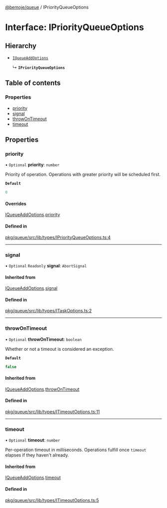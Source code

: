 [@bemoje/queue](https://github.com/bemoje/tsmono/blob/main/pkg/queue/docs/md/index.md) / IPriorityQueueOptions

# Interface: IPriorityQueueOptions

## Hierarchy

- [`IQueueAddOptions`](https://github.com/bemoje/tsmono/blob/main/pkg/queue/docs/md/interfaces/IQueueAddOptions.md)

  ↳ **`IPriorityQueueOptions`**

## Table of contents

### Properties

- [priority](https://github.com/bemoje/tsmono/blob/main/pkg/queue/docs/md/interfaces/IPriorityQueueOptions.md#priority)
- [signal](https://github.com/bemoje/tsmono/blob/main/pkg/queue/docs/md/interfaces/IPriorityQueueOptions.md#signal)
- [throwOnTimeout](https://github.com/bemoje/tsmono/blob/main/pkg/queue/docs/md/interfaces/IPriorityQueueOptions.md#throwontimeout)
- [timeout](https://github.com/bemoje/tsmono/blob/main/pkg/queue/docs/md/interfaces/IPriorityQueueOptions.md#timeout)

## Properties

### priority

• `Optional` **priority**: `number`

Priority of operation. Operations with greater priority will be scheduled first.

**`Default`**

```ts
0
```

#### Overrides

[IQueueAddOptions](https://github.com/bemoje/tsmono/blob/main/pkg/queue/docs/md/interfaces/IQueueAddOptions.md).[priority](https://github.com/bemoje/tsmono/blob/main/pkg/queue/docs/md/interfaces/IQueueAddOptions.md#priority)

#### Defined in

[pkg/queue/src/lib/types/IPriorityQueueOptions.ts:4](https://github.com/bemoje/tsmono/blob/ad6c8c6/pkg/queue/src/lib/types/IPriorityQueueOptions.ts#L4)

___

### signal

• `Optional` `Readonly` **signal**: `AbortSignal`

#### Inherited from

[IQueueAddOptions](https://github.com/bemoje/tsmono/blob/main/pkg/queue/docs/md/interfaces/IQueueAddOptions.md).[signal](https://github.com/bemoje/tsmono/blob/main/pkg/queue/docs/md/interfaces/IQueueAddOptions.md#signal)

#### Defined in

[pkg/queue/src/lib/types/ITaskOptions.ts:2](https://github.com/bemoje/tsmono/blob/ad6c8c6/pkg/queue/src/lib/types/ITaskOptions.ts#L2)

___

### throwOnTimeout

• `Optional` **throwOnTimeout**: `boolean`

Whether or not a timeout is considered an exception.

**`Default`**

```ts
false
```

#### Inherited from

[IQueueAddOptions](https://github.com/bemoje/tsmono/blob/main/pkg/queue/docs/md/interfaces/IQueueAddOptions.md).[throwOnTimeout](https://github.com/bemoje/tsmono/blob/main/pkg/queue/docs/md/interfaces/IQueueAddOptions.md#throwontimeout)

#### Defined in

[pkg/queue/src/lib/types/ITimeoutOptions.ts:11](https://github.com/bemoje/tsmono/blob/ad6c8c6/pkg/queue/src/lib/types/ITimeoutOptions.ts#L11)

___

### timeout

• `Optional` **timeout**: `number`

Per-operation timeout in milliseconds. Operations fulfill once `timeout` elapses if they haven't already.

#### Inherited from

[IQueueAddOptions](https://github.com/bemoje/tsmono/blob/main/pkg/queue/docs/md/interfaces/IQueueAddOptions.md).[timeout](https://github.com/bemoje/tsmono/blob/main/pkg/queue/docs/md/interfaces/IQueueAddOptions.md#timeout)

#### Defined in

[pkg/queue/src/lib/types/ITimeoutOptions.ts:5](https://github.com/bemoje/tsmono/blob/ad6c8c6/pkg/queue/src/lib/types/ITimeoutOptions.ts#L5)
